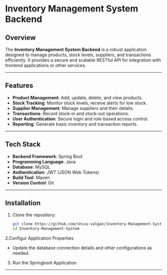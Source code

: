 # Inventory Management System Backend

## Overview

The **Inventory Management System Backend** is a robust application designed to manage products, stock levels, suppliers, and transactions efficiently. It provides a secure and scalable RESTful API for integration with frontend applications or other services.

---

## Features

- **Product Management**: Add, update, delete, and view products.
- **Stock Tracking**: Monitor stock levels, receive alerts for low stock.
- **Supplier Management**: Manage suppliers and their details.
- **Transactions**: Record stock-in and stock-out operations.
- **User Authentication**: Secure login and role-based access control.
- **Reporting**: Generate basic inventory and transaction reports.

---

## Tech Stack

- **Backend Framework**: Spring Boot
- **Programming Language**: Java
- **Database**: MySQL
- **Authentication**: JWT (JSON Web Tokens)
- **Build Tool**: Maven
- **Version Control**: Git

---

## Installation

1. Clone the repository:

   ```bash
   git clone https://github.com/shivu-valgan/Inventory-Management-System.git
   cd Inventory-Management-System
   ```
2.Configur Application Properties

- Update the database connection details and other configurations as needed.

3. Run the Springboot Application

---
